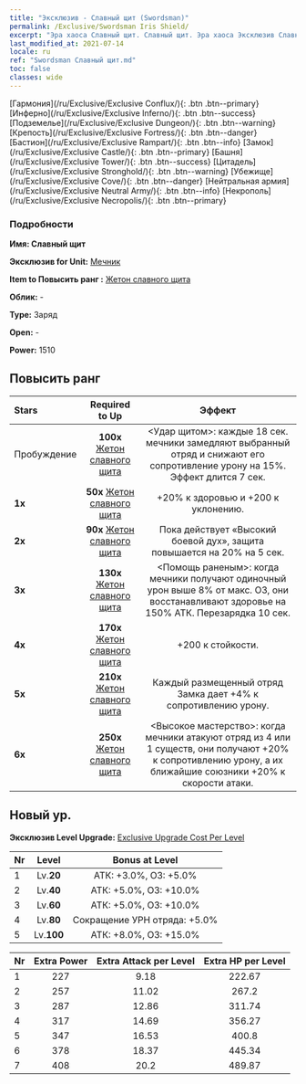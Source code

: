 ```yaml
---
title: "Эксклюзив - Славный щит (Swordsman)"
permalink: /Exclusive/Swordsman Iris Shield/
excerpt: "Эра хаоса Славный щит. Славный щит. Эра хаоса Эксклюзив Славный щит. Мечник Эксклюзив."
last_modified_at: 2021-07-14
locale: ru
ref: "Swordsman Славный щит.md"
toc: false
classes: wide
---
```

 [Гармония](/ru/Exclusive/Exclusive Conflux/){: .btn .btn--primary} [Инферно](/ru/Exclusive/Exclusive Inferno/){: .btn .btn--success} [Подземелье](/ru/Exclusive/Exclusive Dungeon/){: .btn .btn--warning} [Крепость](/ru/Exclusive/Exclusive Fortress/){: .btn .btn--danger} [Бастион](/ru/Exclusive/Exclusive Rampart/){: .btn .btn--info} [Замок](/ru/Exclusive/Exclusive Castle/){: .btn .btn--primary} [Башня](/ru/Exclusive/Exclusive Tower/){: .btn .btn--success} [Цитадель](/ru/Exclusive/Exclusive Stronghold/){: .btn .btn--warning} [Убежище](/ru/Exclusive/Exclusive Cove/){: .btn .btn--danger} [Нейтральная армия](/ru/Exclusive/Exclusive Neutral Army/){: .btn .btn--info} [Некрополь](/ru/Exclusive/Exclusive Necropolis/){: .btn .btn--primary} 

### Подробности
 **Имя: Славный щит** 

 **Эксклюзив for Unit:** [Мечник](/ru/units/Swordsman/) 

 **Item to Повысить ранг :** [Жетон славного щита](/ItemsRU/con_913/)

 **Облик:** -

 **Type:** Заряд

 **Open:** -

 **Power:** 1510

## Повысить ранг 

  |     Stars    |  Required to Up | Эффект |
  |:-------------|:---------------:|:---------------:|
  |  Пробуждение  | **100x** [Жетон славного щита](/ItemsRU/con_913/) | <Удар щитом>: каждые 18 сек. мечники замедляют выбранный отряд и снижают его сопротивление урону на 15%. Эффект длится 7 сек. |
  | **1x** <i class="fas fa-star"/> | **50x** [Жетон славного щита](/ItemsRU/con_913/) | +20% к здоровью и +200 к уклонению. |
  | **2x** <i class="fas fa-star"/> | **90x** [Жетон славного щита](/ItemsRU/con_913/) | Пока действует «Высокий боевой дух», защита повышается на 20% на 5 сек. |
  | **3x** <i class="fas fa-star"/> | **130x** [Жетон славного щита](/ItemsRU/con_913/) | <Помощь раненым>: когда мечники получают одиночный урон выше 8% от макс. ОЗ, они восстанавливают здоровье на 150% АТК. Перезарядка 10 сек. |
  | **4x** <i class="fas fa-star"/> | **170x** [Жетон славного щита](/ItemsRU/con_913/) | +200 к стойкости. |
  | **5x** <i class="fas fa-star"/> | **210x** [Жетон славного щита](/ItemsRU/con_913/) | Каждый размещенный отряд Замка дает +4% к сопротивлению урону. |
  | **6x** <i class="fas fa-star"/> | **250x** [Жетон славного щита](/ItemsRU/con_913/) | <Высокое мастерство>: когда мечники атакуют отряд из 4 или 1 существ, они получают +20% к сопротивлению урону, а их ближайшие союзники +20% к скорости атаки. |


## Новый ур.
 **Эксклюзив Level Upgrade:** [Exclusive Upgrade Cost Per Level](/Exclusive/ExclusiveUpgradeCostPerLevel/)

  |  Nr  |   Level  | Bonus at Level |
  |:-----|:--------:|:--------------:|
  | 1 | Lv.**20** | АТК: +3.0%, ОЗ: +5.0% |
  | 2 | Lv.**40** | АТК: +5.0%, ОЗ: +10.0% |
  | 3 | Lv.**60** | АТК: +5.0%, ОЗ: +10.0% |
  | 4 | Lv.**80** | Сокращение УРН отряда: +5.0% |
  | 5 | Lv.**100** | АТК: +8.0%, ОЗ: +15.0% |


  |  Nr  |  Extra Power | Extra Attack per Level | Extra HP per Level |
  |:-----|:--------:|:--------:|:--------:|
  | 1 | 227 | 9.18 | 222.67 |
  | 2 | 257 | 11.02 | 267.2 |
  | 3 | 287 | 12.86 | 311.74 |
  | 4 | 317 | 14.69 | 356.27 |
  | 5 | 347 | 16.53 | 400.8 |
  | 6 | 378 | 18.37 | 445.34 |
  | 7 | 408 | 20.2 | 489.87 |


